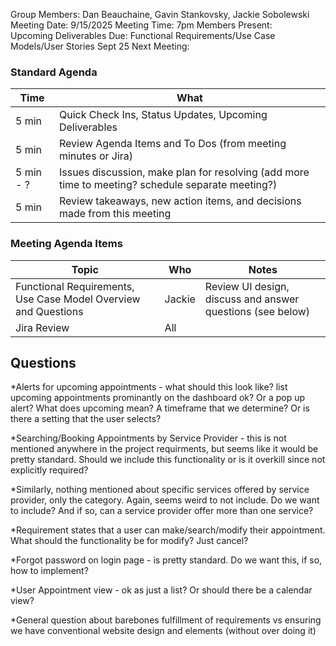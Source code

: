 Group Members: Dan Beauchaine, Gavin Stankovsky, Jackie Sobolewski  
Meeting Date: 9/15/2025
Meeting Time: 7pm
Members Present:  
Upcoming Deliverables Due: Functional Requirements/Use Case Models/User Stories Sept 25
Next Meeting:  

### Standard Agenda
| Time | What | 
|---|---|
| 5 min | Quick Check Ins, Status Updates, Upcoming Deliverables |
| 5 min | Review Agenda Items and To Dos (from meeting minutes or Jira) |
| 5 min - ? | Issues discussion, make plan for resolving (add more time to meeting? schedule separate meeting?) |
| 5 min | Review takeaways, new action items, and decisions made from this meeting | 

### Meeting Agenda Items
| Topic | Who | Notes | 
|---|---|---|
| Functional Requirements, Use Case Model Overview and Questions | Jackie | Review UI design, discuss and answer questions (see below)|
| Jira Review | All | | 

## Questions 
*Alerts for upcoming appointments - what should this look like? list upcoming appointments prominantly on the dashboard ok? Or a pop up alert? 
What does upcoming mean? A timeframe that we determine? Or is there a setting that the user selects?

*Searching/Booking Appointments by Service Provider - this is not mentioned anywhere in the project requirments, but seems like it would be pretty standard. Should we include this functionality or is it overkill since not explicitly required?

*Similarly, nothing mentioned about specific services offered by service provider, only the category. Again, seems weird to not include. Do we want to include? And if so, can a service provider offer more than one service? 

*Requirement states that a user can make/search/modify their appointment. What should the functionality be for modify? Just cancel? 

*Forgot password on login page - is pretty standard. Do we want this, if so, how to implement?

*User Appointment view - ok as just a list? Or should there be a calendar view?

*General question about barebones fulfillment of requirements vs ensuring we have conventional website design and elements (without over doing it)
